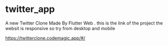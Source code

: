 # twitter_app

A new Twitter Clone Made By Flutter Web .
this is the link of the project 
the websit is responsive so try from desktop and mobile

https://twitterclone.codemagic.app/#/

